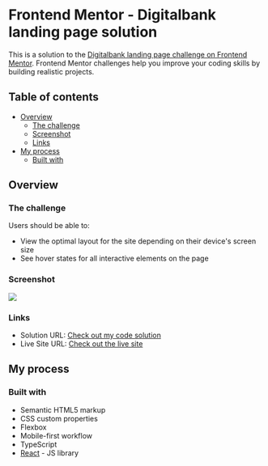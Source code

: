 # Frontend Mentor - Digitalbank landing page solution

This is a solution to the [Digitalbank landing page challenge on Frontend Mentor](https://www.frontendmentor.io/challenges/digital-bank-landing-page-WaUhkoDN). Frontend Mentor challenges help you improve your coding skills by building realistic projects.

## Table of contents

- [Overview](#overview)
  - [The challenge](#the-challenge)
  - [Screenshot](#screenshot)
  - [Links](#links)
- [My process](#my-process)
  - [Built with](#built-with)

## Overview

### The challenge

Users should be able to:

- View the optimal layout for the site depending on their device's screen size
- See hover states for all interactive elements on the page

### Screenshot

![](./screenshot.jpg)

### Links

- Solution URL: [Check out my code solution](https://github.com/sean365-bit/Digital-bank-landing-page)
- Live Site URL: [Check out the live site](https://sean365-bit.github.io/Digital-bank-landing-page/)

## My process

### Built with

- Semantic HTML5 markup
- CSS custom properties
- Flexbox
- Mobile-first workflow
- TypeScript
- [React](https://reactjs.org/) - JS library
